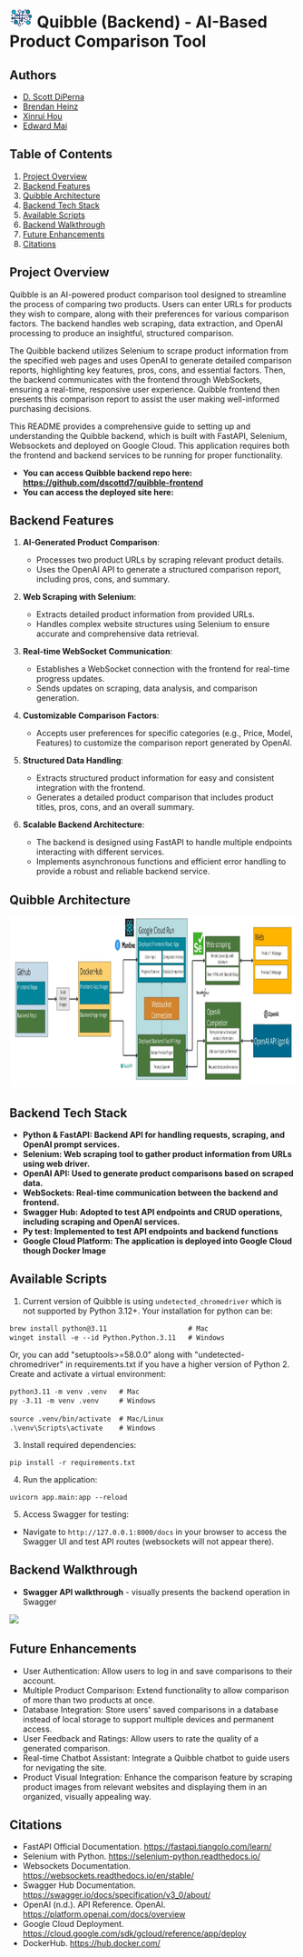 # <img src='./public/quibble.jpg' height = "35"/> Quibble (Backend) - AI-Based Product Comparison Tool 

## Authors
- [D. Scott DiPerna](https://github.com/dscottd7)
- [Brendan Heinz](https://github.com/jbh14)
- [Xinrui Hou](https://github.com/superhermione)
- [Edward Mai](https://github.com/MaiEdward)

## Table of Contents
1. [Project Overview](#overview)
2. [Backend Features](#product_features)
3. [Quibble Architecture](#quibble_architecture)
4. [Backend Tech Stack](#tech_stack)
5. [Available Scripts](#scripts)
6. [Backend Walkthrough](#walkthrough)
7. [Future Enhancements](#future_enhancement)
8. [Citations](#citations)


## Project Overview
Quibble is an AI-powered product comparison tool designed to streamline the process of comparing two products. Users can enter URLs for products they wish to compare, along with their preferences for various comparison factors. The backend handles web scraping, data extraction, and OpenAI processing to produce an insightful, structured comparison.

The Quibble backend utilizes Selenium to scrape product information from the specified web pages and uses OpenAI to generate detailed comparison reports, highlighting key features, pros, cons, and essential factors. Then, the backend communicates with the frontend through WebSockets, ensuring a real-time, responsive user experience. Quibble frontend then presents this comparison report to assist the user making well-informed purchasing decisions.

This README provides a comprehensive guide to setting up and understanding the Quibble backend, which is built with FastAPI, Selenium, Websockets and deployed on Google Cloud. 
This application requires both the frontend and backend services to be running for proper functionality. 
- **You can access Quibble backend repo here: https://github.com/dscottd7/quibble-frontend**
- **You can access the deployed site here:**

## Backend Features
1. **AI-Generated Product Comparison**:
   - Processes two product URLs by scraping relevant product details.
   - Uses the OpenAI API to generate a structured comparison report, including pros, cons, and summary.
   
2. **Web Scraping with Selenium**:
   - Extracts detailed product information from provided URLs.
   - Handles complex website structures using Selenium to ensure accurate and comprehensive data retrieval.

3. **Real-time WebSocket Communication**:
   - Establishes a WebSocket connection with the frontend for real-time progress updates.
   - Sends updates on scraping, data analysis, and comparison generation.

4. **Customizable Comparison Factors**:
   - Accepts user preferences for specific categories (e.g., Price, Model, Features) to customize the comparison report generated by OpenAI.

5. **Structured Data Handling**:
   - Extracts structured product information for easy and consistent integration with the frontend.
   - Generates a detailed product comparison that includes product titles, pros, cons, and an overall summary.

6. **Scalable Backend Architecture**:
   - The backend is designed using FastAPI to handle multiple endpoints interacting with different services.
   - Implements asynchronous functions and efficient error handling to provide a robust and reliable backend service.


## Quibble Architecture
<img src='./public/Quibble_Architecture.jpg' height = "300"/>

## Backend Tech Stack
- **Python & FastAPI: Backend API for handling requests, scraping, and OpenAI prompt services.**
- **Selenium: Web scraping tool to gather product information from URLs using web driver.**
- **OpenAI API: Used to generate product comparisons based on scraped data.**
- **WebSockets: Real-time communication between the backend and frontend.**
- **Swagger Hub: Adopted to test API endpoints and CRUD operations, including scraping and OpenAI services.**
- **Py test: Implemented to test API endpoints and backend functions** 
- **Google Cloud Platform: The application is deployed into Google Cloud though Docker Image**

## Available Scripts
1. Current version of Quibble is using `undetected_chromedriver` which is not supported by Python 3.12+. Your installation for python can be: 
```
brew install python@3.11                    # Mac
winget install -e --id Python.Python.3.11   # Windows
```
Or, you can add "setuptools>=58.0.0" along with "undetected-chromedriver" in requirements.txt if you have a higher version of Python
2. Create and activate a virtual environment: 
```
python3.11 -m venv .venv   # Mac
py -3.11 -m venv .venv     # Windows

source .venv/bin/activate  # Mac/Linux
.\venv\Scripts\activate    # Windows
```
3. Install required dependencies:
```
pip install -r requirements.txt
```
4. Run the application:
```
uvicorn app.main:app --reload
```
5. Access Swagger for testing:
- Navigate to `http://127.0.0.1:8000/docs` in your browser to access the Swagger UI and test API routes (websockets will not appear there).

## Backend Walkthrough

* **Swagger API walkthrough** - visually presents the backend operation in Swagger
<img src='./public/Quibble_swagger.gif'/>

## Future Enhancements
- User Authentication: Allow users to log in and save comparisons to their account.
- Multiple Product Comparison: Extend functionality to allow comparison of more than two products at once.
- Database Integration: Store users' saved comparisons in a database instead of local storage to support multiple devices and permanent access.
- User Feedback and Ratings: Allow users to rate the quality of a generated comparison.
- Real-time Chatbot Assistant: Integrate a Quibble chatbot to guide users for nevigating the site. 
- Product Visual Integration: Enhance the comparison feature by scraping product images from relevant websites and displaying them in an organized, visually appealing way.

## Citations
- FastAPI Official Documentation. https://fastapi.tiangolo.com/learn/ 
- Selenium with Python. https://selenium-python.readthedocs.io/ 
- Websockets Documentation. https://websockets.readthedocs.io/en/stable/ 
- Swagger Hub Documentation. https://swagger.io/docs/specification/v3_0/about/ 
- OpenAI (n.d.). API Reference. OpenAI. https://platform.openai.com/docs/overview 
- Google Cloud Deployment. https://cloud.google.com/sdk/gcloud/reference/app/deploy
- DockerHub. https://hub.docker.com/
